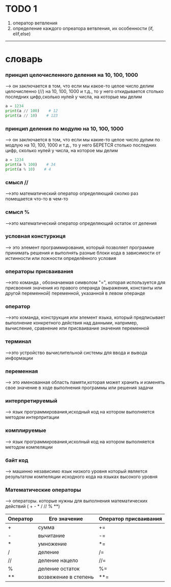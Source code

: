 # TODO 1


1) оператор ветвления
2) определение каждого опреатора ветвления, их особенности (if, elif,else)

-----

# словарь
 
### принцип целочисленного деления на 10, 100, 1000 
--> он заключается в том, что если мы какое-то целое число делим целочисленно (//) на 10, 100, 1000 и т.д., то у него откидывается столько последних цифр,сколько нулей у числа, на которые мы делим

```python
a = 1234
print(a // 100)    # 12
print(a // 10)    # 123 
```

### принцип деления по модулю на 10, 100, 1000
--> он заключается в том, что если мы какие-то целое число дулим по модлую на 10, 100, 1000 и т.д., то у него БЕРЕТСЯ столько последних цифр, сколько нулей у числа, на которое мы делим

```python
a = 1234
print(a % 100)    # 34
print(a % 10)    # 4 
```

### смысл //
-->это математический оператор определяющий сколко раз помещается что-то в чем-то

### смысл %
-->это математический оператор определяющий остаток от деления

### условная констуркиця
--> это элемент программирования, который позволяет программе принимать решения и выполнять разные блоки кода в зависимости от истинности или ложности определённого условия

### операторы присваивания
-->это команда , обозначаемая символом "=", которая используется для присвоения значения из правого операнда (выражения, константы или другой переменной) переменной, указанной в левом операнде

### оператор
 -->это команда, конструкция или элемент языка, который предписывает выполнение конкретного действия над данными, например, вычисление, сравнение или присваивание значения переменной

### терминал
-->это устройство вычислительной системы  для ввода и вывода информации

### переменная
--> это именованная область памяти,которая может хранить и изменять свое значение в ходе выполнения программы или решения задачи

### интерпретируемый
--> язык программирования,исходный код на котором выполняется методом интерпритации

### комплируемые  
--> язык программирования,исхолный код на котором выполняется методом компеляции

### байт код  
--> машинно независимо язык низкого уровня который является результатом компеляции исходного кода на языках высокого уровня

### Математические  операторы
--> операторы. которые нужны для выполнения математических действий ( + - * / // % **)


| Оператор | Его значение| Оператор присваивания
|-------------|-------------| -----------------|
|+|сумма| += |
|-|вычитание| -= |
|*|умножение| *= |
|/|деление| /= |
|//|деление нацело| //= |
|%|деление остаток| %= |
|**|возвежение в степень| **= |
